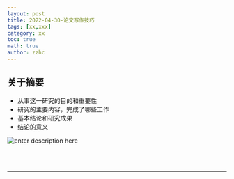 ```yaml
---
layout: post
title: 2022-04-30-论文写作技巧 
tags: [xx,xxx]
category: xx
toc: true
math: true
author: zzhc
---
```



## 关于摘要

 - 从事这一研究的目的和重要性
 - 研究的主要内容，完成了哪些工作
 - 基本结论和研究成果
 - 结论的意义

![enter description here](http://img.zzhc321.xyz/blog/1651281786788.png)

<br>
<br>

***

## 
